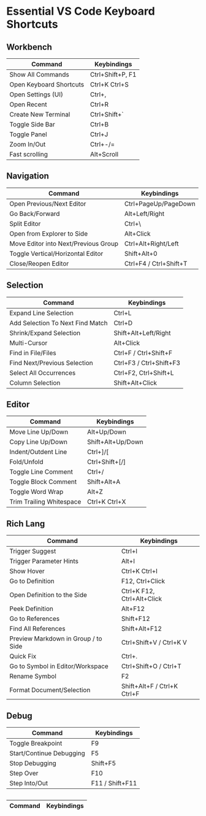 # Essential VS Code Keyboard Shortcuts

## Workbench
**Command** | **Keybindings**
-- | --
Show All Commands | Ctrl+Shift+P, F1
Open Keyboard Shortcuts | Ctrl+K Ctrl+S
Open Settings (UI) | Ctrl+,
Open Recent | Ctrl+R
Create New Terminal | Ctrl+Shift+`
Toggle Side Bar | Ctrl+B
Toggle Panel | Ctrl+J
Zoom In/Out | Ctrl+-/=
Fast scrolling | Alt+Scroll

## Navigation
**Command** | **Keybindings**
-- | --
Open Previous/Next Editor | Ctrl+PageUp/PageDown
Go Back/Forward | Alt+Left/Right
Split Editor | Ctrl+\
Open from Explorer to Side | Alt+Click
Move Editor into Next/Previous Group | Ctrl+Alt+Right/Left
Toggle Vertical/Horizontal Editor | Shift+Alt+0
Close/Reopen Editor | Ctrl+F4 / Ctrl+Shift+T

## Selection
**Command** | **Keybindings**
-- | --
Expand Line Selection | Ctrl+L
Add Selection To Next Find Match | Ctrl+D
Shrink/Expand Selection | Shift+Alt+Left/Right
Multi-Cursor | Alt+Click
Find in File/Files | Ctrl+F / Ctrl+Shift+F
Find Next/Previous Selection | Ctrl+F3 / Ctrl+Shift+F3
Select All Occurrences | Ctrl+F2, Ctrl+Shift+L
Column Selection | Shift+Alt+Click

## Editor
**Command** | **Keybindings**
-- | --
Move Line Up/Down | Alt+Up/Down
Copy Line Up/Down | Shift+Alt+Up/Down
Indent/Outdent Line | Ctrl+]/[
Fold/Unfold | Ctrl+Shift+[/]
Toggle Line Comment | Ctrl+/
Toggle Block Comment | Shift+Alt+A
Toggle Word Wrap | Alt+Z
Trim Trailing Whitespace | Ctrl+K Ctrl+X

## Rich Lang
**Command** | **Keybindings**
-- | --
Trigger Suggest | Ctrl+I
Trigger Parameter Hints | Alt+I
Show Hover | Ctrl+K Ctrl+I
Go to Definition | F12, Ctrl+Click
Open Definition to the Side | Ctrl+K F12, Ctrl+Alt+Click
Peek Definition | Alt+F12
Go to References | Shift+F12
Find All References | Shift+Alt+F12
Preview Markdown in Group / to Side | Ctrl+Shift+V / Ctrl+K V
Quick Fix | Ctrl+.
Go to Symbol in Editor/Workspace | Ctrl+Shift+O / Ctrl+T
Rename Symbol | F2
Format Document/Selection | Shift+Alt+F / Ctrl+K Ctrl+F

## Debug
**Command** | **Keybindings**
-- | --
Toggle Breakpoint | F9
Start/Continue Debugging | F5
Stop Debugging | Shift+F5
Step Over | F10
Step Into/Out | F11 / Shift+F11

##
**Command** | **Keybindings**
-- | --
